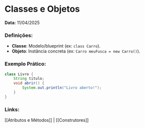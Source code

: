# Classes e Objetos  
**Data:** 11/04/2025  

### Definições:  
- **Classe**: Modelo/blueprint (ex: `class Carro`).  
- **Objeto**: Instância concreta (ex: `Carro meuFusca = new Carro()`).  

### Exemplo Prático:  
```java
class Livro {
    String titulo;
    void abrir() {
        System.out.println("Livro aberto!");
    }
}
```
### Links:

[[Atributos e Métodos]] | [[Construtores]]
